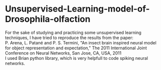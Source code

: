 # Unsupervised-Learning-model-of-Drosophila-olfaction
For the sake of studying and practicing some unsupervised learning techniques, I have tried to reproduce the results from the paper:  
P. Arena, L. Patané and P. S. Termini, "An insect brain inspired neural model for object representation and expectation," The 2011 International Joint Conference on Neural Networks, San Jose, CA, USA, 2011  
I used Brian python library, which is very helpfull to code spiking neural networks.
